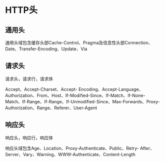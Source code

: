 # HTTP头

## 通用头

通用头域包含缓存头部Cache-Control、Pragma及信息性头部Connection、Date、Transfer-Encoding、Update、Via

## 请求头

请求头，请求行，请求体

Accept、Accept-Charset、Accept- Encoding、Accept-Language、Authorization、From、Host、If-Modified-Since、If-Match、If-None-Match、If-Range、If-Range、If-Unmodified-Since、Max-Forwards、Proxy-Authorization、Range、Referer、User-Agent

## 响应头

响应头，响应行，响应体

响应头域包含Age、Location、Proxy-Authenticate、Public、Retry- After、Server、Vary、Warning、WWW-Authenticate、Content-Length